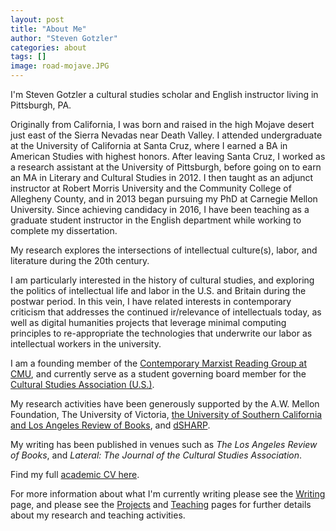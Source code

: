 ```yaml
---
layout: post
title: "About Me"
author: "Steven Gotzler"
categories: about
tags: []
image: road-mojave.JPG
---
```

I'm Steven Gotzler a cultural studies scholar and English instructor living in Pittsburgh, PA.

Originally from California, I was born and raised in the high Mojave desert just east of the Sierra Nevadas near Death Valley. I attended undergraduate at the University of California at Santa Cruz, where I earned a BA in American Studies with highest honors. After leaving Santa Cruz, I worked as a research assistant at the University of Pittsburgh, before going on to earn an MA in Literary and Cultural Studies in 2012. I then taught as an adjunct instructor at Robert Morris University and the Community College of Allegheny County, and in 2013 began pursuing my PhD at Carnegie Mellon University. Since achieving candidacy in 2016, I have been teaching as a graduate student instructor in the English department while working to complete my dissertation.  

My research explores the intersections of intellectual culture(s), labor, and literature during the 20th century.

I am particularly interested in the history of cultural studies, and exploring the politics of intellectual life and labor in the U.S. and Britain during the postwar period. In this vein, I have related interests in contemporary criticism that addresses the continued ir/relevance of intellectuals today, as well as digital humanities projects that leverage minimal computing principles to re-appropriate the technologies that underwrite our labor as intellectual workers in the university. 

I am a founding member of the [Contemporary Marxist Reading Group at CMU](https://cmrg-cmu.org/), and currently serve as a student governing board member for the [Cultural Studies Association (U.S.)](https://culturalstudiesassociation.org).

My research activities have been generously supported by the A.W. Mellon Foundation, The University of Victoria, [the University of Southern California and Los Angeles Review of Books](https://thepublishingworkshop.com/), and [dSHARP](http://dsharp.library.cmu.edu/).

My writing has been published in venues such as *The Los Angeles Review of Books*, and *Lateral: The Journal of the Cultural Studies Association*. 

Find my full [academic CV here](/personal/assets/documents/Gotzler_CV[10.26.20].pdf). 

For more information about what I'm currently writing please see the [Writing](/personal/writing.html) page, and please see the [Projects](/personal//projects.html) and [Teaching](/personal/teaching.html) pages for further details about my research and teaching activities.
